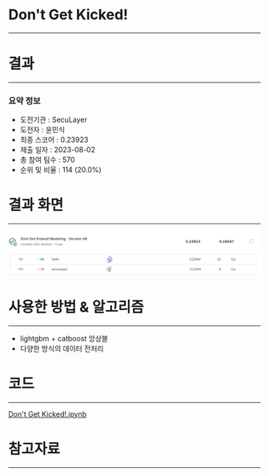 # Don't Get Kicked!
-----------------------------------
# 결과
-----------------------------------
### 요약 정보
  * 도전기관 : SecuLayer
  * 도전자 : 윤민식
  * 최종 스코어 : 0.23923
  * 제출 일자 : 2023-08-02
  * 총 참여 팀수 : 570
  * 순위 및 비율 : 114 (20.0%)
# 결과 화면
-----------------------------------
![score](./img/score.PNG)
![rank](./img/rank.PNG)
# 사용한 방법 & 알고리즘
----------------------------------
  * lightgbm + catboost 앙상블
  * 다양한 방식의 데이터 전처리
# 코드
----------------------------------
[Don't Get Kicked!.ipynb](https://github.com/yms0606/SecuLayer/tree/main/Don't%20Get%20Kicked!)
# 참고자료
----------------------------------
